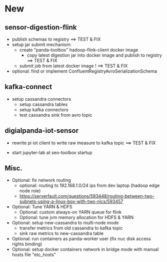 
# New

## sensor-digestion-flink
 - publish schemas to registry  ==> TEST & FIX
 - setup jar submit mechanism:
    - create "panda-toolbox" hadoop-flink-client docker image
        - copy latest digestion jar into docker image and publish to registry ==> TEST & FIX
    - submit job from latest docker image !  ==> TEST & FIX
 - optional: find or implement ConfluentRegistryAvroSerializationSchema

## kafka-connect
- setup cassandra connectors
    - setup cassandra tables
    - setup kafka connectors
    - test cassandra sink from avro topic

## digialpanda-iot-sensor
- rewrite pi iot client to write raw measure to kafka topic ==> TEST & FIX

- start jupyter-lab at seo-toolbox startup

## Misc.
- Optional: fix network routing
    - optional: routing to 192.168.1.0/24 ips from dev laptop (hadoop edge node role)
    - https://serverfault.com/questions/593448/routing-between-two-subnets-using-a-linux-box-with-two-nics/593457
- Optional: Tune YARN & HDFS
    - Optional: custom always-on YARN queue for flink
    - Optional: tune jvm memory allocation for HDFS & YARN
- Optional: setup new-cassandra to multi-node mode
    - transfer metrics from old cassandra to kafka topic
    - sink raw metrics to new-cassandra table
- Optional: run containers as panda-worker user (fix nuc disk access rights binding)
- Optional: setup docker containers network in bridge mode with manual hosts file "etc_hosts"


